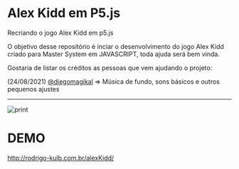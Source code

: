 # Alex Kidd em P5.js
Recriando o jogo Alex Kidd em p5.js

O objetivo desse repositório é inciar o desenvolvimento do jogo Alex Kidd criado para Master System em JAVASCRIPT, toda ajuda será bem vinda.

Gostaria de listar os créditos as pessoas que vem ajudando o projeto:

(24/08/2021) [@diegomagikal](https://github.com/diegomagikal) => Música de fundo, sons básicos e outros pequenos ajustes
<hr>

![print](https://raw.githubusercontent.com/rodrigoKulb/alexKidd/master/img/Captura%20de%20tela%20de%202020-03-14%2021-53-21.png)


# DEMO
http://rodrigo-kulb.com.br/alexKidd/
